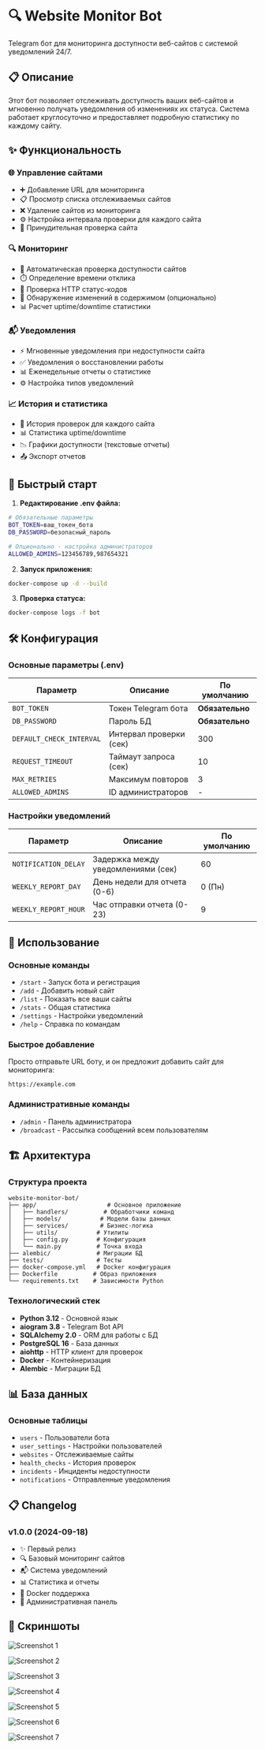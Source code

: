 # 🔍 Website Monitor Bot

Telegram бот для мониторинга доступности веб-сайтов с системой уведомлений 24/7.

## 📋 Описание

Этот бот позволяет отслеживать доступность ваших веб-сайтов и мгновенно получать уведомления об изменениях их статуса. Система работает круглосуточно и предоставляет подробную статистику по каждому сайту.

## ✨ Функциональность

### 🌐 Управление сайтами
- ➕ Добавление URL для мониторинга
- 📋 Просмотр списка отслеживаемых сайтов  
- ❌ Удаление сайтов из мониторинга
- ⚙️ Настройка интервала проверки для каждого сайта
- 🔄 Принудительная проверка сайта

### 🔍 Мониторинг
- 🤖 Автоматическая проверка доступности сайтов
- ⏱️ Определение времени отклика
- 🔢 Проверка HTTP статус-кодов
- 🔄 Обнаружение изменений в содержимом (опционально)
- 📊 Расчет uptime/downtime статистики

### 📬 Уведомления
- ⚡ Мгновенные уведомления при недоступности сайта
- ✅ Уведомления о восстановлении работы
- 📊 Еженедельные отчеты о статистике
- ⚙️ Настройка типов уведомлений

### 📈 История и статистика
- 📝 История проверок для каждого сайта
- 📊 Статистика uptime/downtime
- 📉 Графики доступности (текстовые отчеты)
- 📤 Экспорт отчетов

## 🚀 Быстрый старт

1. **Редактирование .env файла:**
```bash
# Обязательные параметры
BOT_TOKEN=ваш_токен_бота
DB_PASSWORD=безопасный_пароль

# Опционально - настройка администраторов
ALLOWED_ADMINS=123456789,987654321
```

2. **Запуск приложения:**
```bash
docker-compose up -d --build
```

3. **Проверка статуса:**
```bash
docker-compose logs -f bot
```

## 🛠️ Конфигурация

### Основные параметры (.env)

| Параметр | Описание | По умолчанию |
|----------|----------|--------------|
| `BOT_TOKEN` | Токен Telegram бота | **Обязательно** |
| `DB_PASSWORD` | Пароль БД | **Обязательно** |
| `DEFAULT_CHECK_INTERVAL` | Интервал проверки (сек) | 300 |
| `REQUEST_TIMEOUT` | Таймаут запроса (сек) | 10 |
| `MAX_RETRIES` | Максимум повторов | 3 |
| `ALLOWED_ADMINS` | ID администраторов | - |

### Настройки уведомлений

| Параметр | Описание | По умолчанию |
|----------|----------|--------------|
| `NOTIFICATION_DELAY` | Задержка между уведомлениями (сек) | 60 |
| `WEEKLY_REPORT_DAY` | День недели для отчета (0-6) | 0 (Пн) |
| `WEEKLY_REPORT_HOUR` | Час отправки отчета (0-23) | 9 |

## 📱 Использование

### Основные команды

- `/start` - Запуск бота и регистрация
- `/add` - Добавить новый сайт
- `/list` - Показать все ваши сайты
- `/stats` - Общая статистика
- `/settings` - Настройки уведомлений
- `/help` - Справка по командам

### Быстрое добавление

Просто отправьте URL боту, и он предложит добавить сайт для мониторинга:
```
https://example.com
```

### Административные команды

- `/admin` - Панель администратора
- `/broadcast` - Рассылка сообщений всем пользователям

## 🏗️ Архитектура

### Структура проекта

```
website-monitor-bot/
├── app/                    # Основное приложение
│   ├── handlers/          # Обработчики команд
│   ├── models/           # Модели базы данных
│   ├── services/         # Бизнес-логика
│   ├── utils/           # Утилиты
│   ├── config.py        # Конфигурация
│   └── main.py          # Точка входа
├── alembic/             # Миграции БД
├── tests/               # Тесты
├── docker-compose.yml   # Docker конфигурация
├── Dockerfile          # Образ приложения
└── requirements.txt    # Зависимости Python
```

### Технологический стек

- **Python 3.12** - Основной язык
- **aiogram 3.8** - Telegram Bot API
- **SQLAlchemy 2.0** - ORM для работы с БД
- **PostgreSQL 16** - База данных
- **aiohttp** - HTTP клиент для проверок
- **Docker** - Контейнеризация
- **Alembic** - Миграции БД

## 📊 База данных

### Основные таблицы

- `users` - Пользователи бота
- `user_settings` - Настройки пользователей
- `websites` - Отслеживаемые сайты
- `health_checks` - История проверок
- `incidents` - Инциденты недоступности
- `notifications` - Отправленные уведомления

## 📋 Changelog

### v1.0.0 (2024-09-18)
- ✨ Первый релиз
- 🔍 Базовый мониторинг сайтов
- 📬 Система уведомлений
- 📊 Статистика и отчеты
- 🐳 Docker поддержка
- 👥 Административная панель

## 📸 Скриншоты

![Screenshot 1](.screenshots/1.png)

![Screenshot 2](.screenshots/2.png)

![Screenshot 3](.screenshots/3.png)

![Screenshot 4](.screenshots/4.png)

![Screenshot 5](.screenshots/5.png)

![Screenshot 6](.screenshots/6.png)

![Screenshot 7](.screenshots/7.png)